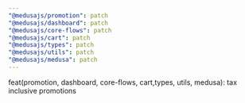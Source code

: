 ```yaml
---
"@medusajs/promotion": patch
"@medusajs/dashboard": patch
"@medusajs/core-flows": patch
"@medusajs/cart": patch
"@medusajs/types": patch
"@medusajs/utils": patch
"@medusajs/medusa": patch
---
```


feat(promotion, dashboard, core-flows, cart,types, utils, medusa): tax inclusive promotions
